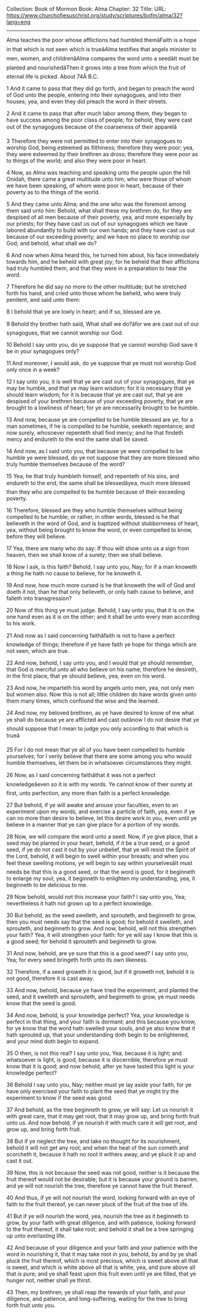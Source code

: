 Collection: Book of Mormon
Book: Alma
Chapter: 32
Title: 
URL: https://www.churchofjesuschrist.org/study/scriptures/bofm/alma/32?lang=eng

---

Alma teaches the poor whose afflictions had humbled themâFaith is a hope in that which is not seen which is trueâAlma testifies that angels minister to men, women, and childrenâAlma compares the word unto a seedâIt must be planted and nourishedâThen it grows into a tree from which the fruit of eternal life is picked. About 74Â B.C.

1 And it came to pass that they did go forth, and began to preach the word of God unto the people, entering into their synagogues, and into their houses; yea, and even they did preach the word in their streets.

2 And it came to pass that after much labor among them, they began to have success among the poor class of people; for behold, they were cast out of the synagogues because of the coarseness of their apparelâ

3 Therefore they were not permitted to enter into their synagogues to worship God, being esteemed as filthiness; therefore they were poor; yea, they were esteemed by their brethren as dross; therefore they were poor as to things of the world; and also they were poor in heart.

4 Now, as Alma was teaching and speaking unto the people upon the hill Onidah, there came a great multitude unto him, who were those of whom we have been speaking, of whom were poor in heart, because of their poverty as to the things of the world.

5 And they came unto Alma; and the one who was the foremost among them said unto him: Behold, what shall these my brethren do, for they are despised of all men because of their poverty, yea, and more especially by our priests; for they have cast us out of our synagogues which we have labored abundantly to build with our own hands; and they have cast us out because of our exceeding poverty; and we have no place to worship our God; and behold, what shall we do?

6 And now when Alma heard this, he turned him about, his face immediately towards him, and he beheld with great joy; for he beheld that their afflictions had truly humbled them, and that they were in a preparation to hear the word.

7 Therefore he did say no more to the other multitude; but he stretched forth his hand, and cried unto those whom he beheld, who were truly penitent, and said unto them:

8 I behold that ye are lowly in heart; and if so, blessed are ye.

9 Behold thy brother hath said, What shall we do?âfor we are cast out of our synagogues, that we cannot worship our God.

10 Behold I say unto you, do ye suppose that ye cannot worship God save it be in your synagogues only?

11 And moreover, I would ask, do ye suppose that ye must not worship God only once in a week?

12 I say unto you, it is well that ye are cast out of your synagogues, that ye may be humble, and that ye may learn wisdom; for it is necessary that ye should learn wisdom; for it is because that ye are cast out, that ye are despised of your brethren because of your exceeding poverty, that ye are brought to a lowliness of heart; for ye are necessarily brought to be humble.

13 And now, because ye are compelled to be humble blessed are ye; for a man sometimes, if he is compelled to be humble, seeketh repentance; and now surely, whosoever repenteth shall find mercy; and he that findeth mercy and endureth to the end the same shall be saved.

14 And now, as I said unto you, that because ye were compelled to be humble ye were blessed, do ye not suppose that they are more blessed who truly humble themselves because of the word?

15 Yea, he that truly humbleth himself, and repenteth of his sins, and endureth to the end, the same shall be blessedâyea, much more blessed than they who are compelled to be humble because of their exceeding poverty.

16 Therefore, blessed are they who humble themselves without being compelled to be humble; or rather, in other words, blessed is he that believeth in the word of God, and is baptized without stubbornness of heart, yea, without being brought to know the word, or even compelled to know, before they will believe.

17 Yea, there are many who do say: If thou wilt show unto us a sign from heaven, then we shall know of a surety; then we shall believe.

18 Now I ask, is this faith? Behold, I say unto you, Nay; for if a man knoweth a thing he hath no cause to believe, for he knoweth it.

19 And now, how much more cursed is he that knoweth the will of God and doeth it not, than he that only believeth, or only hath cause to believe, and falleth into transgression?

20 Now of this thing ye must judge. Behold, I say unto you, that it is on the one hand even as it is on the other; and it shall be unto every man according to his work.

21 And now as I said concerning faithâfaith is not to have a perfect knowledge of things; therefore if ye have faith ye hope for things which are not seen, which are true.

22 And now, behold, I say unto you, and I would that ye should remember, that God is merciful unto all who believe on his name; therefore he desireth, in the first place, that ye should believe, yea, even on his word.

23 And now, he imparteth his word by angels unto men, yea, not only men but women also. Now this is not all; little children do have words given unto them many times, which confound the wise and the learned.

24 And now, my beloved brethren, as ye have desired to know of me what ye shall do because ye are afflicted and cast outânow I do not desire that ye should suppose that I mean to judge you only according to that which is trueâ

25 For I do not mean that ye all of you have been compelled to humble yourselves; for I verily believe that there are some among you who would humble themselves, let them be in whatsoever circumstances they might.

26 Now, as I said concerning faithâthat it was not a perfect knowledgeâeven so it is with my words. Ye cannot know of their surety at first, unto perfection, any more than faith is a perfect knowledge.

27 But behold, if ye will awake and arouse your faculties, even to an experiment upon my words, and exercise a particle of faith, yea, even if ye can no more than desire to believe, let this desire work in you, even until ye believe in a manner that ye can give place for a portion of my words.

28 Now, we will compare the word unto a seed. Now, if ye give place, that a seed may be planted in your heart, behold, if it be a true seed, or a good seed, if ye do not cast it out by your unbelief, that ye will resist the Spirit of the Lord, behold, it will begin to swell within your breasts; and when you feel these swelling motions, ye will begin to say within yourselvesâIt must needs be that this is a good seed, or that the word is good, for it beginneth to enlarge my soul; yea, it beginneth to enlighten my understanding, yea, it beginneth to be delicious to me.

29 Now behold, would not this increase your faith? I say unto you, Yea; nevertheless it hath not grown up to a perfect knowledge.

30 But behold, as the seed swelleth, and sprouteth, and beginneth to grow, then you must needs say that the seed is good; for behold it swelleth, and sprouteth, and beginneth to grow. And now, behold, will not this strengthen your faith? Yea, it will strengthen your faith: for ye will say I know that this is a good seed; for behold it sprouteth and beginneth to grow.

31 And now, behold, are ye sure that this is a good seed? I say unto you, Yea; for every seed bringeth forth unto its own likeness.

32 Therefore, if a seed groweth it is good, but if it groweth not, behold it is not good, therefore it is cast away.

33 And now, behold, because ye have tried the experiment, and planted the seed, and it swelleth and sprouteth, and beginneth to grow, ye must needs know that the seed is good.

34 And now, behold, is your knowledge perfect? Yea, your knowledge is perfect in that thing, and your faith is dormant; and this because you know, for ye know that the word hath swelled your souls, and ye also know that it hath sprouted up, that your understanding doth begin to be enlightened, and your mind doth begin to expand.

35 O then, is not this real? I say unto you, Yea, because it is light; and whatsoever is light, is good, because it is discernible, therefore ye must know that it is good; and now behold, after ye have tasted this light is your knowledge perfect?

36 Behold I say unto you, Nay; neither must ye lay aside your faith, for ye have only exercised your faith to plant the seed that ye might try the experiment to know if the seed was good.

37 And behold, as the tree beginneth to grow, ye will say: Let us nourish it with great care, that it may get root, that it may grow up, and bring forth fruit unto us. And now behold, if ye nourish it with much care it will get root, and grow up, and bring forth fruit.

38 But if ye neglect the tree, and take no thought for its nourishment, behold it will not get any root; and when the heat of the sun cometh and scorcheth it, because it hath no root it withers away, and ye pluck it up and cast it out.

39 Now, this is not because the seed was not good, neither is it because the fruit thereof would not be desirable; but it is because your ground is barren, and ye will not nourish the tree, therefore ye cannot have the fruit thereof.

40 And thus, if ye will not nourish the word, looking forward with an eye of faith to the fruit thereof, ye can never pluck of the fruit of the tree of life.

41 But if ye will nourish the word, yea, nourish the tree as it beginneth to grow, by your faith with great diligence, and with patience, looking forward to the fruit thereof, it shall take root; and behold it shall be a tree springing up unto everlasting life.

42 And because of your diligence and your faith and your patience with the word in nourishing it, that it may take root in you, behold, by and by ye shall pluck the fruit thereof, which is most precious, which is sweet above all that is sweet, and which is white above all that is white, yea, and pure above all that is pure; and ye shall feast upon this fruit even until ye are filled, that ye hunger not, neither shall ye thirst.

43 Then, my brethren, ye shall reap the rewards of your faith, and your diligence, and patience, and long-suffering, waiting for the tree to bring forth fruit unto you.
